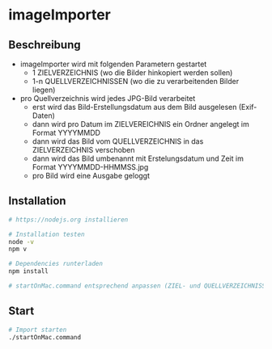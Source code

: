 # imageImporter

## Beschreibung

* imageImporter wird mit folgenden Parametern gestartet
  * 1 ZIELVERZEICHNIS (wo die Bilder hinkopiert werden sollen)
  * 1-n QUELLVERZEICHNISSEN (wo die zu verarbeitenden Bilder liegen)
* pro Quellverzeichnis wird jedes JPG-Bild verarbeitet
  * erst wird das Bild-Erstellungsdatum aus dem Bild ausgelesen (Exif-Daten)
  * dann wird pro Datum im ZIELVEREICHNIS ein Ordner angelegt im Format YYYYMMDD
  * dann wird das Bild vom QUELLVERZEICHNIS in das ZIELVERZEICHNIS verschoben
  * dann wird das Bild umbenannt mit Erstelungsdatum und Zeit im Format YYYYMMDD-HHMMSS.jpg
  * pro Bild wird eine Ausgabe geloggt

## Installation

```bash
# https://nodejs.org installieren

# Installation testen
node -v
npm v

# Dependencies runterladen
npm install

# startOnMac.command entsprechend anpassen (ZIEL- und QUELLVERZEICHNISSE)
```

## Start
```bash
# Import starten
./startOnMac.command
```